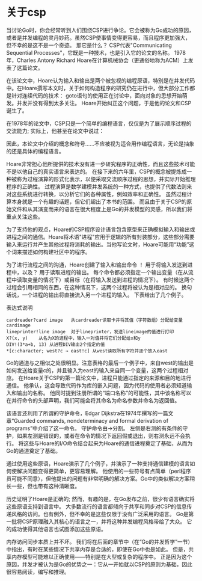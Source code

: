 # 关于csp
当讨论Go时，你会经常听到人们围绕CSP进行争论。它会被称为Go成功的原因，或者是并发编程的灵丹妙药。虽然CSP使事情变得更容易，而且程序更加强大，但不幸的是这不是一个奇迹。 那它是什么？
CSP代表"Communicating Sequential Processes"，它既是一种技术，也是引入它的论文的名称。 1978年，Charles Antony Richard Hoare在计算机械协会（更通俗地称为ACM）上发表了这篇论文。

在该论文中，Hoare认为输入和输出是两个被忽视的编程原语，特别是在并发代码中。在Hoare撰写本文时，关于如何构造程序的研究仍在进行中，但大部分工作都是针对连续代码的技术：
goto语句的使用正在讨论中，面向对象的思想开始萌发。并发并没有得到太多关注。 Hoare开始纠正这个问题，于是他的论文和CSP诞生了。

在1978年的论文中，CSP只是一个简单的编程语言，仅仅是为了展示顺序过程的交流能力; 实际上，他甚至在论文中说过：

因此，本论文中介绍的概念和符号......不应被视为适合用作编程语言，无论是抽象的还是具体的编程语言。

Hoare非常担心他所提供的技术没有进一步研究程序的正确性，而且这些技术可能不是以他自己的真实语言来表达的。 在接下来的六年里，CSP的概念被提炼成一种被称为过程演算的形式化表示，以便采取交流顺序过程的思想，并实际开始推理程序的正确性。
过程演算是数学建模并发系统的一种方式，也提供了代数法则来对这些系统进行转换，以分析它们的各种属性，例如效率和正确性。 虽然过程计算本身就是一个有趣的话题，但它们超出了本书的范围。 而且由于关于CSP的原始文件和从其演变而来的语言在很大程度上是Go的并发模型的灵感，所以我们将重点关注这些。

为了支持他的观点，Hoare的CSP程序设计语言包含原型来正确模拟输入和输出或进程之间的通信。Hoare将术语"进程"应用于逻辑的所有封装部分，这些部分需要输入来运行并产生其他过程将消耗的输出。当他写论文时，Hoare可能用“功能”这个词来描述如何构建社区中的程序。

为了进行流程之间的沟通，Hoare创建了输入和输出命令 ！ 用于将输入发送到进程中，以及？ 用于读取进程的输出。 每个命令都必须指定一个输出变量（在从流程中读取变量的情况下）或目标（在将输入发送到进程的情况下）。 有时候这两个过程会引用相同的东西，在这种情况下，这两个过程将被认为是相对应的。
换句话说，一个进程的输出将直接流入另一个进程的输入。 下表给出了几个例子。

表达式说明
```
cardreader?card image   从cardreader读取卡并将其值（字符数组）分配给变量cardimage
lineprinter!line image  对于lineprinter，发送lineimage的值进行打印
X?(x, y)    从名为X的进程中，输入一对值并将它们分配给x和y
DIV!(3*a+b, 13) 从进程DIV输出2个指定的值
*[c:character; west?c → east!c] 从west读取所有字符并逐个放入east
```
Go的通道与之相似之处很明显。注意表格的最后一个例子中，来自west的输出是如何发送给变量c的，并且输入为east的输入来自同一个变量，这两个过程相对应。 在Hoare关于CSP的第一篇论文中，进程只能通过指定的来源和目的地进行通信。
他承认，这会导致代码作为库的嵌入问题，因为代码的使用者必须知道输入和输出的名称。 他同时提到注册所谓的“端口名称”的可能性，其中该名称可以在并行命令的头部声明，我们可能会将其命名为命名参数并命名为返回值。

该语言还利用了所谓的守护命令，Edgar Dijkstra在1974年撰写的一篇文章“Guarded commands, nondeterminacy and formal derivation of programs”中介绍了这一命令。 
守护命令由→分割。 左侧是右测的有条件的守护，如果左测是错误的，或者在命令的情况下返回假或退出，则右测永远不会执行。 将这些与Hoare的I/O命令结合起来为Hoare的通信进程奠定了基础，从而为Go的通道奠定了基础。

通过使用这些原语，Hoare演示了几个例子，并演示了一种支持通信建模的语言如何使解决问题变得更简单，更容易理解。 他使用的一些符号有点简单（perl程序员可能不同意），但他提出的问题有非常明确的解决方案。Go中的类似解决方案稍长一些，但也带有这种清晰度。

历史证明了Hoare是正确的; 然而，有趣的是，在Go发布之前，很少有语言确实将这些原语支持到语言中。 大多数流行的语言都倾向于共享和同步对CSP的信息传递风格的访问。也有例外，但不幸的是这些仅限于没有广泛采用的语言。
Go是第一批将CSP原理融入其核心的语言之一，并将这种并发编程风格带给了大众。 它的成功使得其他语言也试图添加这些原语。

内存访问同步本质上并不坏。 我们将在后面的章节中（在“Go的并发哲学”一节）中指出，有时在某些情况下共享内存是合适的，即使在Go中也是如此。
但是，共享内存模型可能难以正确使用——特别是在大型或复杂的程序中。 正是因为这个原因，并发才被认为是Go的优势之一：它从一开始就以CSP的原则为基础，因此很容易阅读，编写和推理。
